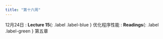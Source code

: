 ```yaml
---
title: "第十六周"
---
```


12月24日
: **Lecture 15**{: .label .label-blue } 优化程序性能
: **Readings**{: .label .label-green } 第五章